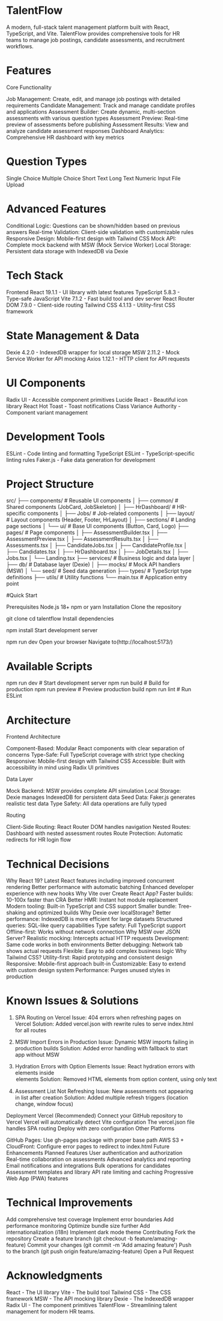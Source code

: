 # TalentFlow

A modern, full-stack talent management platform built with React, TypeScript, and Vite. TalentFlow provides comprehensive tools for HR teams to manage job postings, candidate assessments, and recruitment workflows.

# Features
Core Functionality

Job Management: Create, edit, and manage job postings with detailed requirements
Candidate Management: Track and manage candidate profiles and applications
Assessment Builder: Create dynamic, multi-section assessments with various question types
Assessment Preview: Real-time preview of assessments before publishing
Assessment Results: View and analyze candidate assessment responses
Dashboard Analytics: Comprehensive HR dashboard with key metrics

# Question Types
Single Choice
Multiple Choice
Short Text
Long Text
Numeric Input
File Upload

# Advanced Features
Conditional Logic: Questions can be shown/hidden based on previous answers
Real-time Validation: Client-side validation with customizable rules
Responsive Design: Mobile-first design with Tailwind CSS
Mock API: Complete mock backend with MSW (Mock Service Worker)
Local Storage: Persistent data storage with IndexedDB via Dexie

# Tech Stack
Frontend
React 19.1.1 - UI library with latest features
TypeScript 5.8.3 - Type-safe JavaScript
Vite 7.1.2 - Fast build tool and dev server
React Router DOM 7.9.0 - Client-side routing
Tailwind CSS 4.1.13 - Utility-first CSS framework

# State Management & Data
Dexie 4.2.0 - IndexedDB wrapper for local storage
MSW 2.11.2 - Mock Service Worker for API mocking
Axios 1.12.1 - HTTP client for API requests

# UI Components

Radix UI - Accessible component primitives
Lucide React - Beautiful icon library
React Hot Toast - Toast notifications
Class Variance Authority - Component variant management

# Development Tools
ESLint - Code linting and formatting
TypeScript ESLint - TypeScript-specific linting rules
Faker.js - Fake data generation for development
# Project Structure
src/
├── components/           # Reusable UI components
│   ├── common/          # Shared components (JobCard, JobSkeleton)
│   ├── HrDashboard/     # HR-specific components
│   ├── Jobs/            # Job-related components
│   ├── layout/          # Layout components (Header, Footer, HrLayout)
│   ├── sections/        # Landing page sections
│   └── ui/              # Base UI components (Button, Card, Logo)
├── pages/               # Page components
│   ├── AssessmentBuilder.tsx
│   ├── AssessmentPreview.tsx
│   ├── AssessmentResults.tsx
│   ├── Assessments.tsx
│   ├── CandidateJobs.tsx
│   ├── CandidateProfile.tsx
│   ├── Candidates.tsx
│   ├── HrDashboard.tsx
│   ├── JobDetails.tsx
│   ├── Jobs.tsx
│   └── Landing.tsx
├── services/            # Business logic and data layer
│   ├── db/              # Database layer (Dexie)
│   ├── mocks/           # Mock API handlers (MSW)
│   └── seed/            # Seed data generation
├── types/               # TypeScript type definitions
├── utils/               # Utility functions
└── main.tsx            # Application entry point

#Quick Start

Prerequisites
Node.js 18+
npm or yarn
Installation
Clone the repository

git clone <repository-url>
cd talentflow
Install dependencies

npm install
Start development server

npm run dev
Open your browser Navigate to(http://localhost:5173/)

# Available Scripts
npm run dev      # Start development server
npm run build    # Build for production
npm run preview  # Preview production build
npm run lint     # Run ESLint
# Architecture
Frontend Architecture

Component-Based: Modular React components with clear separation of concerns
Type-Safe: Full TypeScript coverage with strict type checking
Responsive: Mobile-first design with Tailwind CSS
Accessible: Built with accessibility in mind using Radix UI primitives

Data Layer

Mock Backend: MSW provides complete API simulation
Local Storage: Dexie manages IndexedDB for persistent data
Seed Data: Faker.js generates realistic test data
Type Safety: All data operations are fully typed

Routing

Client-Side Routing: React Router DOM handles navigation
Nested Routes: Dashboard with nested assessment routes
Route Protection: Automatic redirects for HR login flow

# Technical Decisions
Why React 19?
Latest React features including improved concurrent rendering
Better performance with automatic batching
Enhanced developer experience with new hooks
Why Vite over Create React App?
Faster builds: 10-100x faster than CRA
Better HMR: Instant hot module replacement
Modern tooling: Built-in TypeScript and CSS support
Smaller bundle: Tree-shaking and optimized builds
Why Dexie over localStorage?
Better performance: IndexedDB is more efficient for large datasets
Structured queries: SQL-like query capabilities
Type safety: Full TypeScript support
Offline-first: Works without network connection
Why MSW over JSON Server?
Realistic mocking: Intercepts actual HTTP requests
Development: Same code works in both environments
Better debugging: Network tab shows actual requests
Flexible: Easy to add complex business logic
Why Tailwind CSS?
Utility-first: Rapid prototyping and consistent design
Responsive: Mobile-first approach built-in
Customizable: Easy to extend with custom design system
Performance: Purges unused styles in production

# Known Issues & Solutions
1. SPA Routing on Vercel
Issue: 404 errors when refreshing pages on Vercel Solution: Added vercel.json with rewrite rules to serve index.html for all routes

2. MSW Import Errors in Production
Issue: Dynamic MSW imports failing in production builds Solution: Added error handling with fallback to start app without MSW

3. Hydration Errors with Option Elements
Issue: React hydration errors with <span> elements inside <option> elements Solution: Removed HTML elements from option content, using only text

4. Assessment List Not Refreshing
Issue: New assessments not appearing in list after creation Solution: Added multiple refresh triggers (location change, window focus)

Deployment
Vercel (Recommended)
Connect your GitHub repository to Vercel
Vercel will automatically detect Vite configuration
The vercel.json file handles SPA routing
Deploy with zero configuration
Other Platforms

GitHub Pages: Use gh-pages package with proper base path
AWS S3 + CloudFront: Configure error pages to redirect to index.html
Future Enhancements
Planned Features
 User authentication and authorization
 Real-time collaboration on assessments
 Advanced analytics and reporting
 Email notifications and integrations
 Bulk operations for candidates
 Assessment templates and library
 API rate limiting and caching
 Progressive Web App (PWA) features
 
# Technical Improvements

 Add comprehensive test coverage
 Implement error boundaries
 Add performance monitoring
 Optimize bundle size further
 Add internationalization (i18n)
 Implement dark mode theme
Contributing
Fork the repository
Create a feature branch (git checkout -b feature/amazing-feature)
Commit your changes (git commit -m 'Add amazing feature')
Push to the branch (git push origin feature/amazing-feature)
Open a Pull Request

# Acknowledgments
React - The UI library
Vite - The build tool
Tailwind CSS - The CSS framework
MSW - The API mocking library
Dexie - The IndexedDB wrapper
Radix UI - The component primitives
TalentFlow - Streamlining talent management for modern HR teams.
